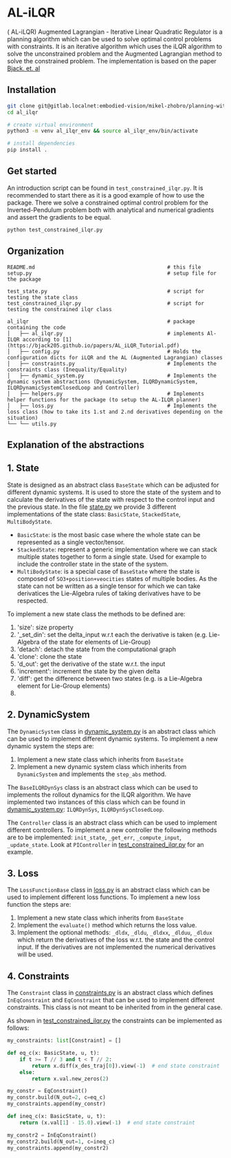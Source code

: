 # AL-iLQR
( AL-iLQR) Augmented Lagrangian - Iterative Linear Quadratic Regulator is a planning algorithm which can be used to solve optimal control problems with constraints. It is an iterative algorithm which uses the iLQR algorithm to solve the unconstrained problem and the Augmented Lagrangian method to solve the constrained problem.
The implementation is based on the paper [Bjack. et. al](https://bjack205.github.io/papers/AL_iLQR_Tutorial.pdf)

## Installation
``` bash
git clone git@gitlab.localnet:embodied-vision/mikel-zhobro/planning-with-differentiable-physics/al_ilqr.git
cd al_ilqr

# create virtual environment
python3 -m venv al_ilqr_env && source al_ilqr_env/bin/activate

# install dependencies
pip install .
```


## Get started
An introduction script can be found in `test_constrained_ilqr.py`. It is recommended to start there as it is a good example of how to use the package.
There we solve a constrained optimal control problem for the Inverted-Pendulum problem both with analytical and numerical gradients and assert the gradients to be equal.

``` bash
python test_constrained_ilqr.py
```

## Organization
```
README.md                                           # this file
setup.py                                            # setup file for the package

test_state.py                                       # script for testing the state class
test_constrained_ilqr.py                            # script for testing the constrained ilqr class

al_ilqr                                             # package containing the code
│   ├── al_ilqr.py                                  # implements Al-ILQR according to [1](https://bjack205.github.io/papers/AL_iLQR_Tutorial.pdf)
│   ├── config.py                                   # Holds the configuration dicts for iLQR and the AL (Augmented Lagrangian) classes
│   ├── constraints.py                              # Implements the constraints class (Inequality/Equality)
│   ├── dynamic_system.py                           # Implements the dynamic system abstractions (DynamicSystem, ILQRDynamicSystem, ILQRDynamicSystemClosedLoop and Controller)
│   ├── helpers.py                                  # Implements helper functions for the package (to setup the AL-ILQR planner)
│   ├── loss.py                                     # Implements the loss class (how to take its 1.st and 2.nd derivatives depending on the situation)
└── └── utils.py
```

## Explanation of the abstractions

## 1. State
State is designed as an abstract class `BaseState` which can be adjusted for different dynamic systems. It is used to store the state of the system and to calculate the derivatives of the state with respect to the control input and the previous state.
In the file [state.py](al_ilqr/state.py) we provide 3 different implementations of the state class: `BasicState`, `StackedState`, `MultiBodyState`.
- `BasicState`: is the most basic case where the whole state can be represented as a single vector/tensor.
- `StackedState`: represent a generic implementation where we can stack multiple states together to form a single state. Used for example to include the controller state in the state of the system.
- `MultiBodyState`: is a special case of `BaseState` where the state is composed of `SO3+position+veocities` states of multiple bodies. As the state can not be written as a single tensor for which we can take derivatices
the Lie-Algebra rules of taking derivatives have to be respected.

To implement a new state class the methods to be defined are:
1. 'size': size property
2. '_set_din': set the delta_input w.r.t each the derivative is taken (e.g. Lie-Algebra of the state for elements of Lie-Group)
3. 'detach': detach the state from the computational graph
4. 'clone': clone the state
5. 'd_out': get the derivative of the state w.r.t. the input
6. 'increment': increment the state by the given delta
7. 'diff': get the difference between two states (e.g. is a Lie-Algebra element for Lie-Group elements)
8.

## 2. DynamicSystem

The `DynamicSystem` class in [dynamic_system.py](al_ilqr/dynamic_system.py) is an abstract class which can be used to implement different dynamic systems. To implement a new dynamic system the steps are:
1. Implement a new state class which inherits from `BaseState`
2. Implement a new dynamic system class which inherits from `DynamicSystem` and implements the `step_abs` method.


The `BaseILQRDynSys` class is an abstract class which can be used to implements the rollout dynamics for the ILQR algorithm. We have implemented two instances of this class which can be found in [dynamic_system.py](al_ilqr/dynamic_system.py): `ILQRDynSys`, `ILQRDynSysClosedLoop`.

The `Controller` class is an abstract class which can be used to implement different controllers. To implement a new controller the following methods are to be implemented: `init_state`, `_get_err`, `_compute_input`, `_update_state`. Look at `PIController` in [test_constrained_ilqr.py](test_constrained_ilqr.py) for an example.

## 3. Loss
The `LossFunctionBase` class in [loss.py](al_ilqr/loss.py) is an abstract class which can be used to implement different loss functions. To implement a new loss function the steps are:
1. Implement a new state class which inherits from `BaseState`
2. Implement the `evaluate()` method which returns the loss value.
3. Implement the optional methods: `_dldx`, `_dldu`, `_dldxx`, `_dlduu`, `_dldux` which return the derivatives of the loss w.r.t. the state and the control input. If the derivatives are not implemented the numerical derivatives will be used.

## 4. Constraints
The `Constraint` class in [constraints.py](al_ilqr/constraints.py) is an abstract class which defines `InEqConstraint` and `EqConstraint` that can be used to implement different constraints. This class is not meant to be inherited from in the general case.

As shown in [test_constrained_ilqr.py](test_constrained_ilqr.py) the constraints can be implemented as follows:
``` python
my_constraints: list[Constraint] = []

def eq_c(x: BasicState, u, t):
    if t >= T // 3 and t < T // 2:
        return x.diff(x_des_traj[0]).view(-1)  # end state constraint
    else:
        return x.val.new_zeros(2)

my_constr = EqConstraint()
my_constr.build(N_out=2, c=eq_c)
my_constraints.append(my_constr)

def ineq_c(x: BasicState, u, t):
    return (x.val[1] - 15.0).view(-1)  # end state constraint

my_constr2 = InEqConstraint()
my_constr2.build(N_out=1, c=ineq_c)
my_constraints.append(my_constr2)
```